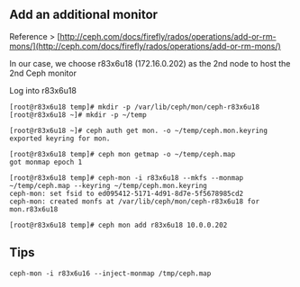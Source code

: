 ## Add an additional monitor

Reference > [http://ceph.com/docs/firefly/rados/operations/add-or-rm-mons/](http://ceph.com/docs/firefly/rados/operations/add-or-rm-mons/)

In our case, we choose r83x6u18 (172.16.0.202) as the 2nd node to host the 2nd Ceph monitor

Log into r83x6u18

	[root@r83x6u18 temp]# mkdir -p /var/lib/ceph/mon/ceph-r83x6u18
	[root@r83x6u18 ~]# mkdir -p ~/temp

	[root@r83x6u18 ~]# ceph auth get mon. -o ~/temp/ceph.mon.keyring
	exported keyring for mon.

	[root@r83x6u18 temp]# ceph mon getmap -o ~/temp/ceph.map
	got monmap epoch 1

	[root@r83x6u18 temp]# ceph-mon -i r83x6u18 --mkfs --monmap ~/temp/ceph.map --keyring ~/temp/ceph.mon.keyring 
	ceph-mon: set fsid to ed095412-5171-4d91-8d7e-5f5678985cd2
	ceph-mon: created monfs at /var/lib/ceph/mon/ceph-r83x6u18 for mon.r83x6u18

	[root@r83x6u18 temp]# ceph mon add r83x6u18 10.0.0.202

## Tips


	ceph-mon -i r83x6u16 --inject-monmap /tmp/ceph.map
